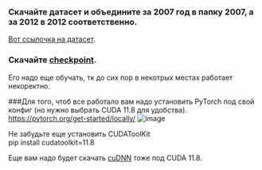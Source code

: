 ### Скачайте датасет и объедините за 2007 год в папку 2007, а за 2012 в 2012 соответственно.
[Вот ссылочка на датасет]().

### Скачайте [checkpoint](https://mega.nz/file/x09iGLYB#U-nxmoh4-x5K2Ftq-XKjB1WwgW8fS1fynjSDcWjkU88). 
Его надо еще обучать, тк до сих пор в некотрых местах работает некоректно.

###Для того, чтоб все работало вам надо установить PyTorch под свой конфиг (но нужно выбрать CUDA 11.8 для удобства).
https://pytorch.org/get-started/locally/
![image](https://github.com/NoonLicht/base/assets/121355541/6af58691-bd52-4cb4-a28e-fb9ec8866a8c)

Не забудьте еще установить CUDAToolKit   
pip install cudatoolkit=11.8

Еще вам надо будет скачать [cuDNN](https://developer.nvidia.com/cudnn) тоже под CUDA 11.8.
